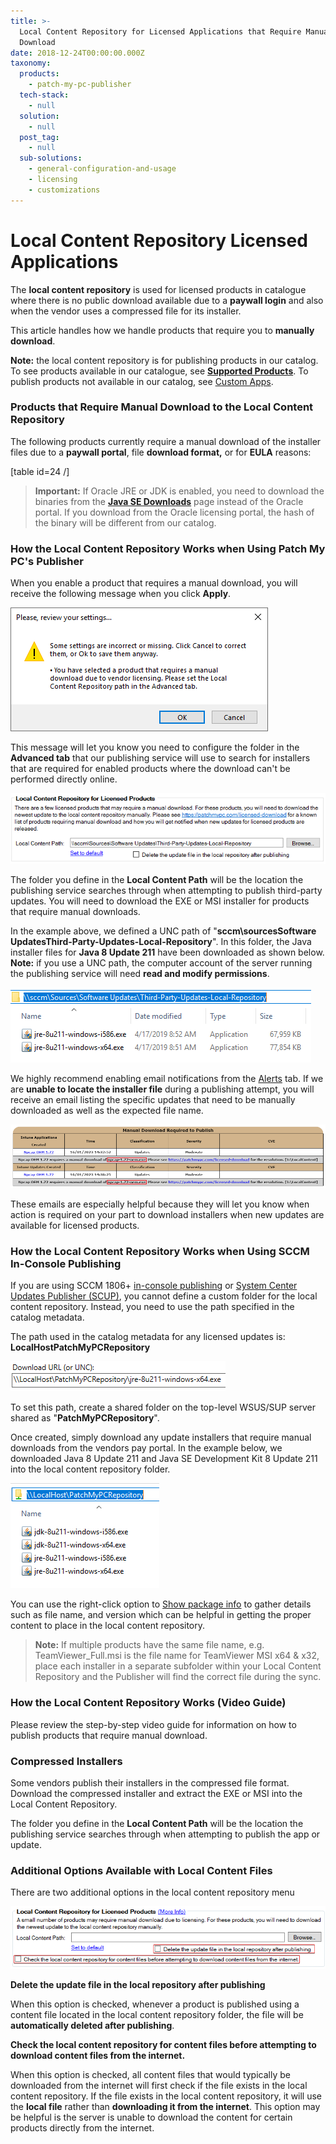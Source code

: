 ```yaml
---
title: >-
  Local Content Repository for Licensed Applications that Require Manual
  Download
date: 2018-12-24T00:00:00.000Z
taxonomy:
  products:
    - patch-my-pc-publisher
  tech-stack:
    - null
  solution:
    - null
  post_tag:
    - null
  sub-solutions:
    - general-configuration-and-usage
    - licensing
    - customizations
---
```


# Local Content Repository Licensed Applications

The **local content repository** is used for licensed products in catalogue where there is no public download available due to a **paywall login** and also when the vendor uses a compressed file for its installer.

This article handles how we handle products that require you to **manually download**.

**Note:** the local content repository is for publishing products in our catalog. To see products available in our catalogue, see [**Supported Products**](../../supported-products/). To publish products not available in our catalog, see [Custom Apps](https://docs.patchmypc.com/installation-guides/patch-my-pc-cloud/custom-apps).

### Products that Require Manual Download to the Local Content Repository

The following products currently require a manual download of the installer files due to a **paywall portal**, file **download format,** or for **EULA** reasons:

\[table id=24 /]

> **Important:** If Oracle JRE or JDK is enabled, you need to download the binaries from the [**Java SE Downloads**](https://www.oracle.com/java/technologies/javase-downloads.html) page instead of the Oracle portal. If you download from the Oracle licensing portal, the hash of the binary will be different from our catalog.&#x20;

### How the Local Content Repository Works when Using Patch My PC's Publisher

When you enable a product that requires a manual download, you will receive the following message when you click **Apply**.

![SCCM third-party updates products requiring manual download message](/_images/products-requiring-manual-download-message.png "SCCM third-party updates products requiring manual download message")

This message will let you know you need to configure the folder in the **Advanced tab** that our publishing service will use to search for installers that are required for enabled products where the download can't be performed directly online.

![Local Content Repository Input Menu](/_images/local-content-folder-location-publishing-service-advanced-tab.png "Local Content Repository Input Menu")

The folder you define in the **Local Content Path** will be the location the publishing service searches through when attempting to publish third-party updates. You will need to download the EXE or MSI installer for products that require manual downloads.

In the example above, we defined a UNC path of "**sccm\sourcesSoftware UpdatesThird-Party-Updates-Local-Repository**". In this folder, the Java installer files for **Java 8 Update 211** have been downloaded as shown below. **Note:** if you use a UNC path, the computer account of the server running the publishing service will need **read and modify permissions**.

![Example of Java Installer in Local Content Folder](/_images/example-of-jre-downloaded-in-local-repository.png "Example of Java Installer in Local Content Folder")

We highly recommend enabling email notifications from the [Alerts](https://patchmypc.com/how-publishing-alerts-work#topic1) tab. If we are **unable to locate the installer file** during a publishing attempt, you will receive an email listing the specific updates that need to be manually downloaded as well as the expected file name.

![](/_images/Email_Rreport_LocalContent.png)

These emails are especially helpful because they will let you know when action is required on your part to download installers when new updates are available for licensed products.&#x20;

### How the Local Content Repository Works when Using SCCM In-Console Publishing

If you are using SCCM 1806+ [in-console publishing](https://learn.microsoft.com/en-us/mem/configmgr/sum/deploy-use/third-party-software-updates) or [System Center Updates Publisher (SCUP)](https://learn.microsoft.com/en-us/mem/configmgr/sum/tools/updates-publisher), you cannot define a custom folder for the local content repository. Instead, you need to use the path specified in the catalog metadata.

The path used in the catalog metadata for any licensed updates is: **LocalHostPatchMyPCRepository**

![Default Local Content Path When Using SCCM](/_images/SCCM-Defualt-Local-Content-Path.png "Default Local Content Path When Using SCCM")

To set this path, create a shared folder on the top-level WSUS/SUP server shared as "**PatchMyPCRepository**".

Once created, simply download any update installers that require manual downloads from the vendors pay portal. In the example below, we downloaded Java 8 Update 211 and Java SE Development Kit 8 Update 211 into the local content repository folder.

![Local Content Installers in Folder](/_images/PatchMyPCRepository-Local-Content-Download.png "Local Content Installers in Folder")

You can use the right-click option to [Show package info](https://patchmypc.com/custom-options-available-for-third-party-updates-and-applications#PackageInfo) to gather details such as file name, and version which can be helpful in getting the proper content to place in the local content repository.

> **Note:** If multiple products have the same file name, e.g. TeamViewer\_Full.msi is the file name for TeamViewer MSI x64 & x32, place each installer in a  separate subfolder within your Local Content Repository and the Publisher will find the correct file during the sync.

### How the Local Content Repository Works (Video Guide)

Please review the step-by-step video guide for information on how to publish products that require manual download.

### Compressed Installers

Some vendors publish their installers in the compressed file format. Download the compressed installer and extract the EXE or MSI into the Local Content Repository.

The folder you define in the **Local Content Path** will be the location the publishing service searches through when attempting to publish the app or update.

### Additional Options Available with Local Content Files

There are two additional options in the local content repository menu

![Publisher Local Content Other Options](/_images/local-content-repository-options.png "Publisher Local Content Other Options")

**Delete the update file in the local repository after publishing**

When this option is checked, whenever a product is published using a content file located in the local content repository folder, the file will be **automatically deleted after publishing**.

**Check the local content repository for content files before attempting to download content files from the internet.**

When this option is checked, all content files that would typically be downloaded from the internet will first check if the file exists in the local content repository. If the file exists in the local content repository, it will use the **local file** rather than **downloading it from the internet**. This option may be helpful is the server is unable to download the content for certain products directly from the internet.